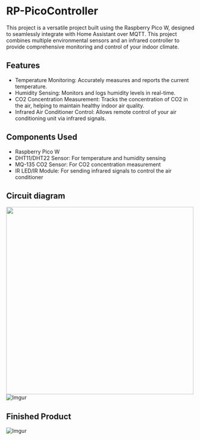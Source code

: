 # RP-PicoController
This project is a versatile project built using the Raspberry Pico W, designed to seamlessly integrate with Home Assistant over MQTT. This project combines multiple environmental sensors and an infrared controller to provide comprehensive monitoring and control of your indoor climate.

## Features
* Temperature Monitoring: Accurately measures and reports the current temperature.
* Humidity Sensing: Monitors and logs humidity levels in real-time.
* CO2 Concentration Measurement: Tracks the concentration of CO2 in the air, helping to maintain healthy indoor air quality.
* Infrared Air Conditioner Control: Allows remote control of your air conditioning unit via infrared signals.

## Components Used
* Raspberry Pico W
* DHT11/DHT22 Sensor: For temperature and humidity sensing
* MQ-135 CO2 Sensor: For CO2 concentration measurement
* IR LED/IR Module: For sending infrared signals to control the air conditioner

## Circuit diagram
<img src="https://i.imgur.com/UJ2R3wX.jpeg" width="500px"></img>
![Imgur](https://i.imgur.com/F9mWKQD.jpeg)

## Finished Product
![Imgur](https://i.imgur.com/d76eYie.png)

